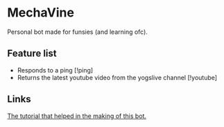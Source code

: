 # MechaVine
Personal bot made for funsies (and learning ofc).

## Feature list
* Responds to a ping \[!ping]
* Returns the latest youtube video from the yogslive channel \[!youtube]

## Links
[The tutorial that helped in the making of this bot.](https://www.digitaltrends.com/gaming/how-to-make-a-discord-bot/)